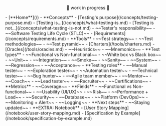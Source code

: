 <!-- markdownlint-disable MD041 -->
<!-- markdownlint-disable MD032 MD033 -->

<ul style="text-align: center;">🚧 work in progress 🚧</ul>
- [**Home**](/)
- **Concepts**
  - [Testing's purpose](/concepts/testing-purpose.md)
  - [Testing is...](/concepts/what-testing-is.md)
  - [Testing is not...](/concepts/what-testing-is-not.md)
  - ~~Tester's responsibility~~
  - ~~Software Testing Life Cycle (STLC)~~
  - [Requirements](/concepts/requirements.md)
- **Tools**
  - ~~Test strategy~~
  - ~~Test methodologies~~
  - ~~Test pyramid~~
  - [Charters](/tools/charters.md)
  - [Oracles](/tools/oracles.md)
  - ~~Heuristics~~
  - ~~Mnemonics~~
- **Test types**
  - ~~Functional vs Non-functional~~
  - ~~White box vs Black box~~
  - ~~Unit~~
  - ~~Integration~~
  - ~~Smoke~~
  - ~~Sanity~~
  - ~~System~~
  - ~~Regression~~
  - ~~Acceptance~~
- **Testing roles**
  - ~~Manual tester~~
  - ~~Exploration tester~~
  - ~~Automation tester~~
  - ~~Technical tester~~
  - ~~Bug hunter~~
  - ~~Agile team member~~
  - ~~Mentor~~
  - ~~Coach~~
  - ~~Lead tester~~
  - ~~Recruiter~~
  - ~~Certifications~~
- **Metrics**
  - ~~Coverage~~
- **Fields**
  - ~~Functional vs Non-functional~~
  - ~~Usability (UI/UX)~~
  - ~~Risk~~
  - ~~Performance + Load~~
  - ~~Security~~
  - ~~Database~~
  - ~~Platform (DevOps)~~
  - ~~Monitoring + Alert~~
  - ~~Logging~~
- **Next steps**
  - ~~Staying updated~~
- **EXTRA: Notebook**
  - [User Story Mapping](/notebook/user-story-mapping.md)
  - [Specification by Example](/notebook/specification-by-example.md)

